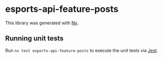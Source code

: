 # esports-api-feature-posts

This library was generated with [Nx](https://nx.dev).

## Running unit tests

Run `nx test esports-api-feature-posts` to execute the unit tests via [Jest](https://jestjs.io).
